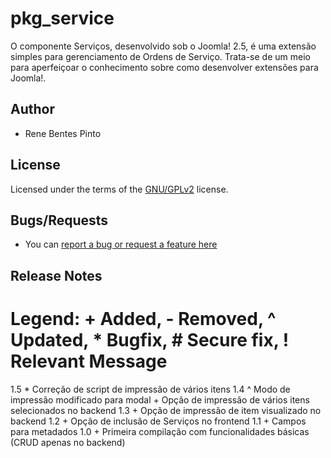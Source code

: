 pkg_service
=============

O componente Serviços, desenvolvido sob o Joomla! 2.5, é uma extensão simples para gerenciamento de Ordens de Serviço. Trata-se de um meio para aperfeiçoar o conhecimento sobre como desenvolver extensões para Joomla!.

## Author

* Rene Bentes Pinto

## License

Licensed under the terms of the [GNU/GPLv2](http://www.gnu.org/licenses/gpl-2.0.html) license.

## Bugs/Requests

* You can [report a bug or request a feature here](http://github.com/renebentes/pkg_service/issues)

## Release Notes

# Legend: + Added, - Removed, ^ Updated, * Bugfix, # Secure fix, ! Relevant Message

1.5
	* Correção de script de impressão de vários itens
1.4
	^ Modo de impressão modificado para modal
	+ Opção de impressão de vários itens selecionados no backend
1.3
	+ Opção de impressão de item visualizado no backend
1.2
	+ Opção de inclusão de Serviços no frontend
1.1
	+ Campos para metadados
1.0
	+ Primeira compilação com funcionalidades básicas (CRUD apenas no backend)